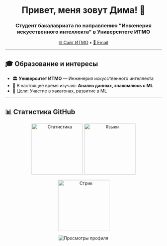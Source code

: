 <h1 align="center">Привет, меня зовут Дима! 👋</h1>
<h3 align="center">Студент бакалавриата по направлению "Инженерия искусственного интеллекта" в Университете ИТМО</h3>

<p align="center">
  <a href="https://itmo.ru">🌐 Сайт ИТМО</a> •
  <a href="mailto:dva382811@gmail.com">📧 Email</a>
</p>

---

## 🎓 Образование и интересы

- 🏛 **Университет ИТМО** — Инженерия искусственного интеллекта
- 🔭 В настоящее время изучаю: **Анализ данных, знакомлюсь с ML**
- 🎯 Цели: Участие в хакатонах, развитие в ML

---


## 📊 Статистика GitHub

<p align="center">
  <img src="https://github-readme-stats.vercel.app/api?username=dmvasilev7&show_icons=true&theme=radical&hide_border=true" alt="Статистика" height="165"/>
  <img src="https://github-readme-stats.vercel.app/api/top-langs/?username=dmvasilev&layout=compact&theme=radical&hide_border=true" alt="Языки" height="165"/>
</p>

<p align="center">
  <img src="https://github-readme-streak-stats.herokuapp.com/?user=dmvasilev&theme=radical&hide_border=true" alt="Стрик" height="165"/>
</p>


<p align="center">
  <img src="https://komarev.com/ghpvc/?username=dmvasilev&color=blueviolet&style=flat-square" alt="Просмотры профиля"/>
</p>
